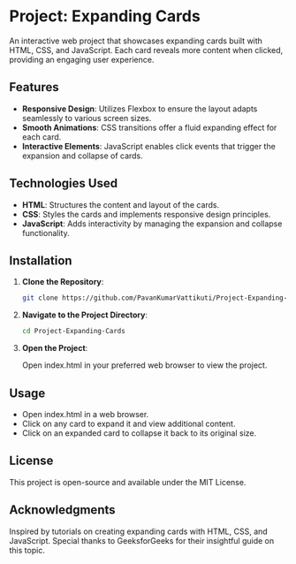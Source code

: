 # Project: Expanding Cards

An interactive web project that showcases expanding cards built with HTML, CSS, and JavaScript. Each card reveals more content when clicked, providing an engaging user experience.

## Features

- **Responsive Design**: Utilizes Flexbox to ensure the layout adapts seamlessly to various screen sizes.
- **Smooth Animations**: CSS transitions offer a fluid expanding effect for each card.
- **Interactive Elements**: JavaScript enables click events that trigger the expansion and collapse of cards.

## Technologies Used

- **HTML**: Structures the content and layout of the cards.
- **CSS**: Styles the cards and implements responsive design principles.
- **JavaScript**: Adds interactivity by managing the expansion and collapse functionality.

## Installation

1. **Clone the Repository**:
   ```bash
   git clone https://github.com/PavanKumarVattikuti/Project-Expanding-Cards.git
   ```
2. **Navigate to the Project Directory**:
   ```bash
   cd Project-Expanding-Cards
   ```
3. **Open the Project**:

   Open index.html in your preferred web browser to view the project.

## Usage

- Open index.html in a web browser.
- Click on any card to expand it and view additional content.
- Click on an expanded card to collapse it back to its original size.

## License

This project is open-source and available under the MIT License.

## Acknowledgments

Inspired by tutorials on creating expanding cards with HTML, CSS, and JavaScript. Special thanks to GeeksforGeeks for their insightful guide on this topic.
